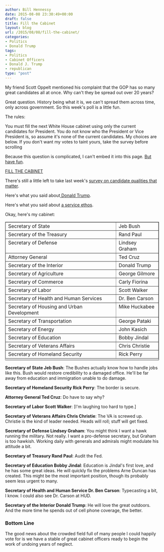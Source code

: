 ```yaml
---
author: Bill Hennessy
date: 2015-08-08 23:30:49+00:00
draft: false
title: Fill the Cabinet
layout: blog
url: /2015/08/08/fill-the-cabinet/
categories:
- Politics
- Donald Trump
tags:
- Politics
- Cabinet Officers
- Donald J. Trump
- republican
type: "post"
---
```


My friend Scott Oppelt mentioned his complaint that the GOP has so many great candidates all at once. Why can't they be spread out over 20 years?

Great question. History being what it is, we can't spread them across time, only across government. So this week's poll is a little fun.

The rules:

You must fill the next White House cabinet using only the current candidates for President. You do not know who the President or Vice President is, so assume it's none of the current candidates. My choices are below. If you don't want my votes to taint yours, take the survey before scrolling

Because this question is complicated, I can't embed it into this page. [But have fun](https://www.surveymonkey.com/r/8W7BZSY).

[FILL THE CABINET](https://www.surveymonkey.com/r/8W7BZSY)

There's still a little left to take last week's [survey on candidate qualities that matter](https://hennessysview.com/2015/08/05/poll-which-candidate-qualities-matter-most/).

Here's what you said about[ Donald Trump](https://hennessysview.com/2015/07/27/analysis-of-donald-trump-poll/).

Here's what you said about [a service ethos](https://hennessysview.com/2015/08/06/readers-overwhelming-believe-in-a-service-ethic/).

<!-- more -->

Okay, here's my cabinet:

<table width="547" style="height: 452px;" border="1" id="A0878422" class="sgmltable" >
<tbody >
<tr >

<td align="left" valign="top" >Secretary of State
</td>

<td align="left" valign="top" >Jeb Bush
</td>
</tr>
<tr >

<td align="left" valign="top" >Secretary of the Treasury
</td>

<td align="left" valign="top" >Rand Paul
</td>
</tr>
<tr >

<td align="left" valign="top" >Secretary of Defense
</td>

<td align="left" valign="top" >Lindsey Graham
</td>
</tr>
<tr >

<td align="left" valign="top" >Attorney General
</td>

<td align="left" valign="top" >Ted Cruz
</td>
</tr>
<tr >

<td align="left" valign="top" >Secretary of the Interior
</td>

<td align="left" valign="top" >Donald Trump
</td>
</tr>
<tr >

<td align="left" valign="top" >Secretary of Agriculture
</td>

<td align="left" valign="top" >George Gilmore
</td>
</tr>
<tr >

<td align="left" valign="top" >Secretary of Commerce
</td>

<td align="left" valign="top" >Carly Fiorina
</td>
</tr>
<tr >

<td align="left" valign="top" >Secretary of Labor
</td>

<td align="left" valign="top" >Scott Walker
</td>
</tr>
<tr >

<td align="left" valign="top" >Secretary of Health and Human Services
</td>

<td align="left" valign="top" >Dr. Ben Carson
</td>
</tr>
<tr >

<td align="left" valign="top" >Secretary of Housing and Urban Development
</td>

<td align="left" valign="top" >Mike Huckabee
</td>
</tr>
<tr >

<td align="left" valign="top" >Secretary of Transportation
</td>

<td align="left" valign="top" >George Pataki
</td>
</tr>
<tr >

<td align="left" valign="top" >Secretary of Energy
</td>

<td align="left" valign="top" >John Kasich
</td>
</tr>
<tr >

<td align="left" valign="top" >Secretary of Education
</td>

<td align="left" valign="top" >Bobby Jindal
</td>
</tr>
<tr >

<td align="left" valign="top" >Secretary of Veterans Affairs
</td>

<td align="left" valign="top" >Chris Christie
</td>
</tr>
<tr >

<td align="left" valign="top" >Secretary of Homeland Security
</td>

<td align="left" valign="top" >Rick Perry
</td>
</tr>
</tbody>
</table>

**Secretary of State Jeb Bush**: The Bushes actually know how to handle jobs like this. Bush would restore credibility to a damaged office. He'll be far away from education and immigration unable to do damage.

**Secretary of Homeland Security Rick Perry**: The border is secure.

**Attorney General Ted Cruz**: Do have to say why?

**Secretary of Labor Scott Walker**: [I'm laughing too hard to type.]

**Secretary of Veterans Affairs Chris Christie**: The VA is screwed up. Christie is the kind of leader needed. Heads will roll; stuff will get fixed.

**Secretary of Defense Lindsey Graham**: You might think I want a hawk running the military. Not really. I want a pro-defense secretary, but Graham is too hawkish. Working daily with generals and admirals might modulate his attitude a bit.

**Secretary of Treasury Rand Paul**: Audit the Fed.

**Secretary of Education Bobby Jindal**: Education is Jindal's first love, and he has some great ideas. He will quickly fix the problems Arne Duncan has created. This might be the most important position, though its probably seem less urgent to many.

**Secretary of Health and Human Service Dr. Ben Carson**: Typecasting a bit, I know. I could also see Dr. Carson at HUD.

**Secretary of the Interior Donald Trump**: He will love the great outdoors. And the more time he spends out of cell phone coverage, the better.



### Bottom Line



The good news about the crowded field full of many people I could happily vote for is we have a stable of great cabinet officers ready to begin the work of undoing years of neglect.


